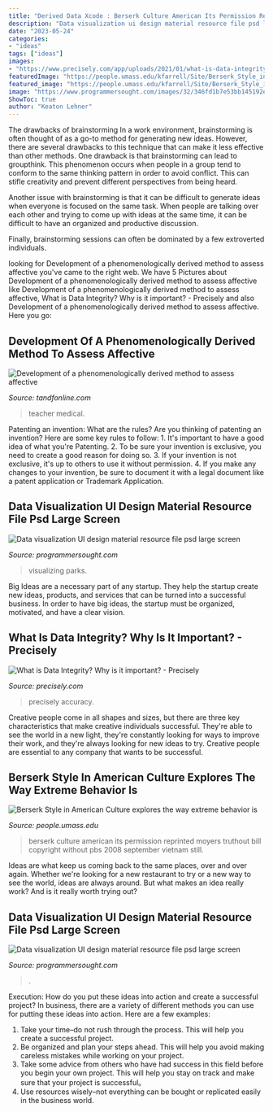 ```yaml
---
title: "Derived Data Xcode : Berserk Culture American Its Permission Reprinted Moyers Truthout Bill Copyright Without Pbs 2008 September Vietnam Still"
description: "Data visualization ui design material resource file psd large screen"
date: "2023-05-24"
categories:
- "ideas"
tags: ["ideas"]
images:
- "https://www.precisely.com/app/uploads/2021/01/what-is-data-integrity.png"
featuredImage: "https://people.umass.edu/kfarrell/Site/Berserk_Style_in_American_Culture_files/41Snet8dmHL._SL500_AA300_.jpg"
featured_image: "https://people.umass.edu/kfarrell/Site/Berserk_Style_in_American_Culture_files/41Snet8dmHL._SL500_AA300_.jpg"
image: "https://www.programmersought.com/images/32/346fd1b7e53bb145192e12311fe00f28.JPEG"
ShowToc: true
author: "Keaton Lehner"
---
```



The drawbacks of brainstorming
In a work environment, brainstorming is often thought of as a go-to method for generating new ideas. However, there are several drawbacks to this technique that can make it less effective than other methods.
One drawback is that brainstorming can lead to groupthink. This phenomenon occurs when people in a group tend to conform to the same thinking pattern in order to avoid conflict. This can stifle creativity and prevent different perspectives from being heard.

Another issue with brainstorming is that it can be difficult to generate ideas when everyone is focused on the same task. When people are talking over each other and trying to come up with ideas at the same time, it can be difficult to have an organized and productive discussion.

Finally, brainstorming sessions can often be dominated by a few extroverted individuals.

	

		
looking for Development of a phenomenologically derived method to assess affective you've came to the right web. We have 5 Pictures about Development of a phenomenologically derived method to assess affective like Development of a phenomenologically derived method to assess affective, What is Data Integrity? Why is it important? - Precisely and also Development of a phenomenologically derived method to assess affective. Here you go:
		
    
## Development Of A Phenomenologically Derived Method To Assess Affective

<img loading=lazy src="https://www.tandfonline.com/doi/cover-img/10.1080/0142159X.2017.1372566" onerror="this.onerror=null;this.src='https://tse1.mm.bing.net/th?id=OIP.5xs26zHc0GMfrfflxBcHvQHaKe&amp;pid=15.1';" alt="Development of a phenomenologically derived method to assess affective">

_Source: tandfonline.com_

>teacher medical. 

	

Patenting an invention: What are the rules?
Are you thinking of patenting an invention? Here are some key rules to follow: 1. It's important to have a good idea of what you're Patenting. 
2. To be sure your invention is exclusive, you need to create a good reason for doing so. 
3. If your invention is not exclusive, it's up to others to use it without permission. 4. If you make any changes to your invention, be sure to document it with a legal document like a patent application or Trademark Application. 
    
## Data Visualization UI Design Material Resource File Psd Large Screen

<img loading=lazy src="https://www.programmersought.com/images/32/346fd1b7e53bb145192e12311fe00f28.JPEG" onerror="this.onerror=null;this.src='https://tse2.mm.bing.net/th?id=OIP.QWcT4ZLAXoeOWoqd7Tp2FAHaEK&amp;pid=15.1';" alt="Data visualization UI design material resource file psd large screen">

_Source: programmersought.com_

>visualizing parks. 

	

Big Ideas are a necessary part of any startup. They help the startup create new ideas, products, and services that can be turned into a successful business. In order to have big ideas, the startup must be organized, motivated, and have a clear vision.

    
## What Is Data Integrity? Why Is It Important? - Precisely

<img loading=lazy src="https://www.precisely.com/app/uploads/2021/01/what-is-data-integrity.png" onerror="this.onerror=null;this.src='https://tse1.mm.bing.net/th?id=OIP.ehf8eld2rbqLNcZP_7NX9wHaHW&amp;pid=15.1';" alt="What is Data Integrity? Why is it important? - Precisely">

_Source: precisely.com_

>precisely accuracy. 

	

Creative people come in all shapes and sizes, but there are three key characteristics that make creative individuals successful. They're able to see the world in a new light, they're constantly looking for ways to improve their work, and they're always looking for new ideas to try. Creative people are essential to any company that wants to be successful.

    
## Berserk Style In American Culture Explores The Way Extreme Behavior Is

<img loading=lazy src="https://people.umass.edu/kfarrell/Site/Berserk_Style_in_American_Culture_files/41Snet8dmHL._SL500_AA300_.jpg" onerror="this.onerror=null;this.src='https://tse1.mm.bing.net/th?id=OIP.4p7a9SYF1I-sXgdf53m5jwAAAA&amp;pid=15.1';" alt="Berserk Style in American Culture explores the way extreme behavior is">

_Source: people.umass.edu_

>berserk culture american its permission reprinted moyers truthout bill copyright without pbs 2008 september vietnam still. 

	

Ideas are what keep us coming back to the same places, over and over again. Whether we're looking for a new restaurant to try or a new way to see the world, ideas are always around. But what makes an idea really work? And is it really worth trying out?

    
## Data Visualization UI Design Material Resource File Psd Large Screen

<img loading=lazy src="https://www.programmersought.com/images/700/37cda0919fa19b66807a3d89cf161ec4.JPEG" onerror="this.onerror=null;this.src='https://tse4.mm.bing.net/th?id=OIP.CzD5BCeazTyiO-v23x5hXAHaEK&amp;pid=15.1';" alt="Data visualization UI design material resource file psd large screen">

_Source: programmersought.com_

>. 

	

Execution: How do you put these ideas into action and create a successful project?
In business, there are a variety of different methods you can use for putting these ideas into action. Here are a few examples:
1. Take your time–do not rush through the process. This will help you create a successful project.
2. Be organized and plan your steps ahead. This will help you avoid making careless mistakes while working on your project.
3. Take some advice from others who have had success in this field before you begin your own project. This will help you stay on track and make sure that your project is successful。
4. Use resources wisely–not everything can be bought or replicated easily in the business world.


